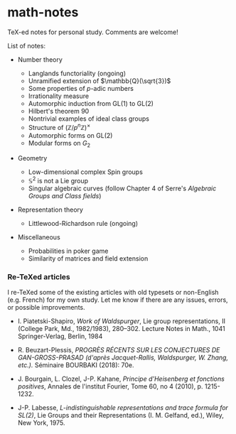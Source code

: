 # math-notes
TeX-ed notes for personal study. Comments are welcome!

List of notes:

* Number theory
    * Langlands functoriality (ongoing)
    * Unramified extension of $\mathbb{Q}(\sqrt{3})$
    * Some properties of $p$-adic numbers
    * Irrationality measure
    * Automorphic induction from GL(1) to GL(2)
    * Hilbert's theorem 90
    * Nontrivial examples of ideal class groups
    * Structure of $(\mathbb{Z}/p^{n}\mathbb{Z})^{\times}$
    * Automorphic forms on GL(2)
    * Modular forms on $G_2$

* Geometry
    * Low-dimensional complex Spin groups
    * $\mathbb{S}^2$ is not a Lie group
    * Singular algebraic curves (follow Chapter 4 of Serre's *Algebraic Groups and Class fields*)

* Representation theory
    * Littlewood-Richardson rule (ongoing)

* Miscellaneous
    * Probabilities in poker game
    * Similarity of matrices and field extension

### Re-TeXed articles

I re-TeXed some of the existing articles with old typesets or non-English (e.g. French) for my own study. Let me know if there are any issues, errors, or possible improvements.

* I. Piatetski-Shapiro, *Work of Waldspurger*, Lie group representations, II (College Park, Md., 1982/1983), 280–302. Lecture Notes in Math., 1041 Springer-Verlag, Berlin, 1984

* R. Beuzart-Plessis, *PROGRÈS RÉCENTS
SUR LES CONJECTURES DE GAN-GROSS-PRASAD (d'après Jacquet-Rallis, Waldspurger, W. Zhang, etc.).* Séminaire BOURBAKI (2018): 70e.

* J. Bourgain, L. Clozel, J-P. Kahane, *Principe d'Heisenberg et fonctions positives*, Annales de l'institut Fourier, Tome 60, no 4 (2010), p. 1215-1232.

* J-P. Labesse, *L-indistinguishable representations and trace formula for SL(2)*, Lie Groups and their Representations (I. M. Gelfand, ed.), Wiley, New York, 1975.

